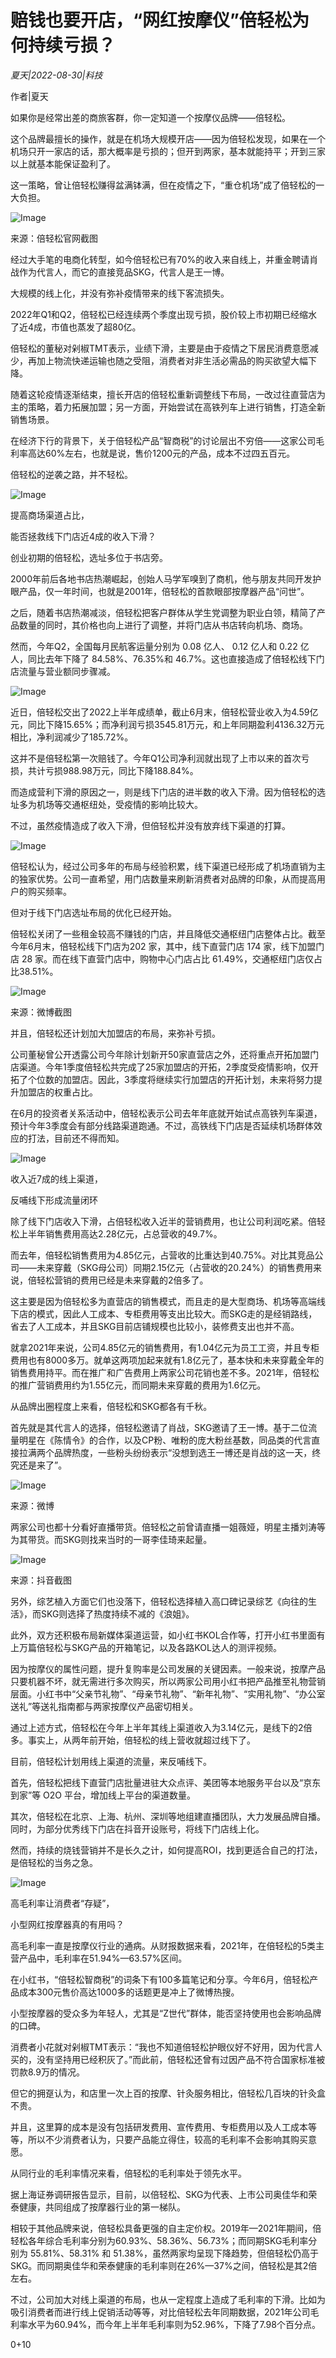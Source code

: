 # 赔钱也要开店，“网红按摩仪”倍轻松为何持续亏损？

*夏天|2022-08-30|科技*

作者|夏天

如果你是经常出差的商旅客群，你一定知道一个按摩仪品牌——倍轻松。

这个品牌最擅长的操作，就是在机场大规模开店——因为倍轻松发现，如果在一个机场只开一家店的话，那大概率是亏损的；但开到两家，基本就能持平；开到三家以上就基本能保证盈利了。

这一策略，曾让倍轻松赚得盆满钵满，但在疫情之下，“重仓机场”成了倍轻松的一大负担。

![Image](https://p3-sign.toutiaoimg.com/tos-cn-i-qvj2lq49k0/253feeac205e45279e0e65c2e2298f38~noop.image?_iz=58558&from=article.pc_detail&x-expires=1662457148&x-signature=QEnKw9v1evDNepWxNHrP%2FkSA4v0%3D)

来源：倍轻松官网截图

经过大手笔的电商化转型，如今倍轻松已有70%的收入来自线上，并重金聘请肖战作为代言人，而它的直接竞品SKG，代言人是王一博。

大规模的线上化，并没有弥补疫情带来的线下客流损失。

2022年Q1和Q2，倍轻松已经连续两个季度出现亏损，股价较上市初期已经缩水了近4成，市值也蒸发了超80亿。

倍轻松的董秘对剁椒TMT表示，业绩下滑，主要是由于疫情之下居民消费意愿减少，再加上物流快递运输也随之受阻，消费者对非生活必需品的购买欲望大幅下降。

随着这轮疫情逐渐结束，擅长开店的倍轻松重新调整线下布局，一改过往直营店为主的策略，着力拓展加盟；另一方面，开始尝试在高铁列车上进行销售，打造全新销售场景。

在经济下行的背景下，关于倍轻松产品“智商税”的讨论层出不穷倍——这家公司毛利率高达60%左右，也就是说，售价1200元的产品，成本不过四五百元。

倍轻松的逆袭之路，并不轻松。

![Image](https://p3-sign.toutiaoimg.com/tos-cn-i-qvj2lq49k0/2c547c849e9f499ebf8d7f4d705e3715~noop.image?_iz=58558&from=article.pc_detail&x-expires=1662457148&x-signature=ub1Wn8NhBF0h24t2fBdHpxMHbr8%3D)

提高商场渠道占比，

能否拯救线下门店近4成的收入下滑？

创业初期的倍轻松，选址多位于书店旁。

2000年前后各地书店热潮崛起，创始人马学军嗅到了商机，他与朋友共同开发护眼产品，仅一年时间，也就是2001年，倍轻松的首款眼部按摩器产品“问世”。

之后，随着书店热潮减淡，倍轻松把客户群体从学生党调整为职业白领，精简了产品数量的同时，其价格也向上进行了调整，并将门店从书店转向机场、商场。

然而，今年Q2，全国每月民航客运量分别为 0.08 亿人、 0.12 亿人和 0.22 亿人，同比去年下降了 84.58%、76.35%和 46.7%。这也直接造成了倍轻松线下门店流量与营业额同步骤减。

![Image](https://p3-sign.toutiaoimg.com/tos-cn-i-qvj2lq49k0/9d2906661b13409581ce914acf76ace9~noop.image?_iz=58558&from=article.pc_detail&x-expires=1662457148&x-signature=p893hjER5hvQi2bZL4nBUWoFszQ%3D)

近日，倍轻松交出了2022上半年成绩单，截止6月末，倍轻松营业收入为4.59亿元，同比下降15.65%；而净利润亏损3545.81万元，和上年同期盈利4136.32万元相比，净利润减少了185.72%。

这并不是倍轻松第一次赔钱了。今年Q1公司净利润就出现了上市以来的首次亏损，共计亏损988.98万元，同比下降188.84%。

而造成营利下滑的原因之一，则是线下门店的进半数的收入下滑。因为倍轻松的选址多为机场等交通枢纽处，受疫情的影响比较大。

不过，虽然疫情造成了收入下滑，但倍轻松并没有放弃线下渠道的打算。

![Image](https://p3-sign.toutiaoimg.com/tos-cn-i-qvj2lq49k0/f2edfba5d6f64a699714bc0a383dfca0~noop.image?_iz=58558&from=article.pc_detail&x-expires=1662457148&x-signature=10yHETADhnMnkSjEzwkcdL7wFyg%3D)

倍轻松认为，经过公司多年的布局与经验积累，线下渠道已经形成了机场直销为主的独家优势。公司一直希望，用门店数量来刷新消费者对品牌的印象，从而提高用户的购买频率。

但对于线下门店选址布局的优化已经开始。

倍轻松关闭了一些租金较高不赚钱的门店，并且降低交通枢纽门店整体占比。截至今年6月末，倍轻松线下门店为202 家，其中，线下直营门店 174 家，线下加盟门店 28 家。而在线下直营门店中，购物中心门店占比 61.49%，交通枢纽门店仅占比38.51%。

![Image](https://p3-sign.toutiaoimg.com/tos-cn-i-qvj2lq49k0/4b6a12b3f38b425ba048bb5bb2c84470~noop.image?_iz=58558&from=article.pc_detail&x-expires=1662457148&x-signature=TmjpCvn3ikbCT9AHDDJBQYr52pc%3D)

来源：微博截图

并且，倍轻松还计划加大加盟店的布局，来弥补亏损。

公司董秘曾公开透露公司今年除计划新开50家直营店之外，还将重点开拓加盟门店渠道。今年1季度倍轻松共完成了25家加盟店的开拓，2季度受疫情影响，仅开拓了个位数的加盟店。因此，3季度将继续实行加盟店的开拓计划，未来将努力提升加盟店的权重占比。

在6月的投资者关系活动中，倍轻松表示公司去年年底就开始试点高铁列车渠道，预计今年3季度会有部分线路渠道跑通。不过，高铁线下门店是否延续机场群体效应的打法，目前还不得而知。

![Image](https://p3-sign.toutiaoimg.com/tos-cn-i-qvj2lq49k0/6988c5ec9d8e4735a121d9dbc11036e8~noop.image?_iz=58558&from=article.pc_detail&x-expires=1662457148&x-signature=ptuPHRCVqZnSysWxIkYN6D%2BXBY4%3D)

收入近7成的线上渠道，

反哺线下形成流量闭环

除了线下门店收入下滑，占倍轻松收入近半的营销费用，也让公司利润吃紧。倍轻松上半年销售费用高达2.28亿元，占总营收的49.7%。

而去年，倍轻松销售费用为4.85亿元，占营收的比重达到40.75%。对比其竞品公司——未来穿戴（SKG母公司）同期2.15亿元（占营收的20.24%）的销售费用来说，倍轻松营销的费用已经是未来穿戴的2倍多了。

这主要是因为倍轻松多为直营店的销售模式，而且走的是大型商场、机场等高端线下店的模式，因此人工成本、专柜费用等支出比较大。而SKG走的是经销路线，省去了人工成本，并且SKG目前店铺规模也比较小，装修费支出也并不高。

就拿2021年来说，公司4.85亿元的销售费用，有1.04亿元为员工工资，并且专柜费用也有8000多万。就单这两项加起来就有1.8亿元了，基本快和未来穿戴全年的销售费用持平。而在推广和广告费用上两家公司花销也差不多。2021年，倍轻松的推广营销费用约为1.55亿元，而同期未来穿戴的费用为1.6亿元。

从品牌出圈程度上来看，倍轻松和SKG都各有千秋。

首先就是其代言人的选择，倍轻松邀请了肖战，SKG邀请了王一博。基于二位流量明星在《陈情令》的合作，以及CP粉、唯粉的庞大粉丝基数，同品类的代言直接拉满两个品牌热度，一些粉头纷纷表示“没想到选王一博还是肖战的这一天，终究还是来了”。

![Image](https://p3-sign.toutiaoimg.com/tos-cn-i-qvj2lq49k0/dc5884deec664678b682d9cf74481dba~noop.image?_iz=58558&from=article.pc_detail&x-expires=1662457148&x-signature=2W7OtMYupDvZAJXwgDFs%2B3QjfZ0%3D)

来源：微博

两家公司也都十分看好直播带货。倍轻松之前曾请直播一姐薇娅，明星主播刘涛等为其带货。而SKG则找来当时的一哥李佳琦来起量。

![Image](https://p3-sign.toutiaoimg.com/tos-cn-i-qvj2lq49k0/6fa7c7075f5547df89c981821a2494ec~noop.image?_iz=58558&from=article.pc_detail&x-expires=1662457148&x-signature=YvKSejToyfN2Sp5rlYt%2BakS0wmI%3D)

来源：抖音截图

另外，综艺植入方面它们也没落下，倍轻松选择植入高口碑记录综艺《向往的生活》，而SKG则选择了热度持续不减的《浪姐》。

此外，双方还积极布局新媒体渠道运营，如小红书KOL合作等，打开小红书里面有上万篇倍轻松与SKG产品的开箱笔记，以及各路KOL达人的测评视频。

因为按摩仪的属性问题，提升复购率是公司发展的关键因素。一般来说，按摩产品只要机器不坏，就无需进行多次购买，所以两家公司用小红书把产品推至礼物营销层面。小红书中“父亲节礼物”、“母亲节礼物”、“新年礼物”、“实用礼物”、“办公室送礼”等送礼指南都与两家按摩仪产品密切相关。

通过上述方式，倍轻松在今年上半年其线上渠道收入为3.14亿元，是线下的2倍多。事实上，从两年前开始，倍轻松的线上营收就超过线下了。

目前，倍轻松计划用线上渠道的流量，来反哺线下。

首先，倍轻松把线下直营门店批量进驻大众点评、美团等本地服务平台以及“京东到家”等 O2O 平台，增加线上平台的渠道数量。

其次，倍轻松在北京、上海、杭州、深圳等地组建直播团队，大力发展品牌自播。同时，为部分优秀线下门店在抖音开设账号，将线下门店线上化。

然而，持续的烧钱营销并不是长久之计，如何提高ROI，找到更适合自己的打法，是倍轻松的当务之急。

![Image](https://p3-sign.toutiaoimg.com/tos-cn-i-qvj2lq49k0/96d305e8431d4639a3fdefd067a51e2e~noop.image?_iz=58558&from=article.pc_detail&x-expires=1662457148&x-signature=7FlW6zZkl5soZf%2FHKBqBOf8BRu4%3D)

高毛利率让消费者“存疑”，

小型网红按摩器真的有用吗？

高毛利率一直是按摩仪行业的通病。从财报数据来看，2021年，在倍轻松的5类主营产品中，毛利率在51.94%—63.57%区间。

在小红书，“倍轻松智商税”的词条下有100多篇笔记和分享。今年6月，倍轻松产品成本300元售价高达1000多的话题更是冲上了微博热搜。

小型按摩器的受众多为年轻人，尤其是“Z世代”群体，能否坚持使用也会影响品牌的口碑。

消费者小花就对剁椒TMT表示：“我也不知道倍轻松护眼仪好不好用，因为代言人买的，没有坚持用已经积灰了。”而此前，倍轻松还曾有过因产品不符合国家标准被罚款8.9万的情况。

但它的拥趸认为，和店里一次上百的按摩、针灸服务相比，倍轻松几百块的针灸盒不贵。

并且，这里算的成本是没有包括研发费用、宣传费用、专柜费用以及人工成本等等，所以不少消费者认为，只要产品能立得住，较高的毛利率不会影响其购买意愿。

从同行业的毛利率情况来看，倍轻松的毛利率处于领先水平。

据上海证券调研报告显示，目前，以倍轻松、SKG为代表、上市公司奥佳华和荣泰健康，共同组成了按摩器行业的第一梯队。

相较于其他品牌来说，倍轻松具备更强的自主定价权。2019年—2021年期间，倍轻松各年综合毛利率分别为60.93%、58.36%、56.73%；而同期SKG毛利率分别为 55.81%、58.31% 和 51.38%，虽然两家均呈现下降趋势，但倍轻松仍高于SKG。而同期奥佳华和荣泰健康的毛利率则在26%—37%之间，倍轻松是其2倍左右。

不过，公司加大对线上渠道的布局，也从一定程度上造成了毛利率的下滑。比如为吸引消费者而进行线上促销活动等等，对比倍轻松去年同期数据，2021年公司毛利率水平为60.94%，而今年上半年毛利率则为52.96%，下降了7.98个百分点。

0+10

